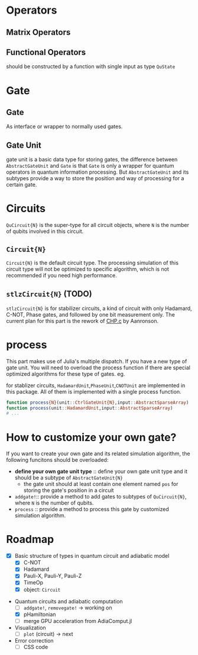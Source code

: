 # Operators

## Matrix Operators


## Functional Operators

should be constructed by a function with single input as type `QuState`

# Gate

## Gate

As interface or wrapper to normally used gates.

## Gate Unit

gate unit is a basic data type for storing gates, the difference between `AbstractGateUnit` and `Gate` is that `Gate` is only a wrapper for quantum operators in quantum information processing. But `AbstractGateUnit` and its subtypes provide a way to store the position and way of processing for a certain gate.

# Circuits

`QuCircuit{N}` is the super-type for all circuit objects, where `N` is the number of qubits involved in this circuit.

## `Circuit{N}`

`Circuit{N}` is the default circuit type. The processing simulation of this circuit type will not be optimized to specific algorithm, which is not recommended if you need high performance.

## `stlzCircuit{N}` (**TODO**)

`stlzCircuit{N}` is for stabilizer circuits, a kind of circuit with only Hadamard, C-NOT, Phase gates, and followed by one bit measurement only. The current plan for this part is the rework of [CHP.c](http://www.scottaaronson.com/chp/) by Aanronson.

# process

This part makes use of Julia's multiple dispatch. If you have a new type of gate unit. You will need to overload the process function if there are special optimized algorithms for these type of gates. eg.

for stablizer circuits, `HadamardUnit`,`PhaseUnit`,`CNOTUnit` are implemented in this package. All of them is implemented with a single process function.

```julia
function process{N}(unit::CtrlGateUnit{N},input::AbstractSparseArray)
function process(unit::HadamardUnit,input::AbstractSparseArray)
# ...
```

# How to customize your own gate?

If you want to create your own gate and its related simulation algorithm, the following funcitons should be overloaded:

- **define your own gate unit type** :: define your own gate unit type and it should be a subtype of `AbstractGateUnit{N}`
    - the gate unit should at least contain one element named `pos` for storing the gate's position in a circuit
- `addgate!`:: provide a method to add gates to subtypes of `QuCircuit{N}`, where `N` is the number of qubits.
- `process` :: provide a method to process this gate by customized simulation algorithm.

# Roadmap


- [x] Basic structure of types in quantum circuit and adiabatic model
  - [x] C-NOT
  - [x] Hadamard
  - [x] Pauli-X, Pauli-Y, Pauli-Z
  - [x] TimeOp
  - [x] object: `Circuit`

- Quantum circuits and adiabatic computation
  - [ ] `addgate!`, `removegate!` -> working on
  - [x] pHamiltonian
  - [ ] merge GPU acceleration from AdiaComput.jl

- Visualization
  - [ ] `plot` (circuit) -> next

- Error correction
  - [ ] CSS code
